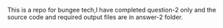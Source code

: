 This is a repo for bungee tech,I have completed question-2 only and the source code and required output files are in answer-2 folder.
